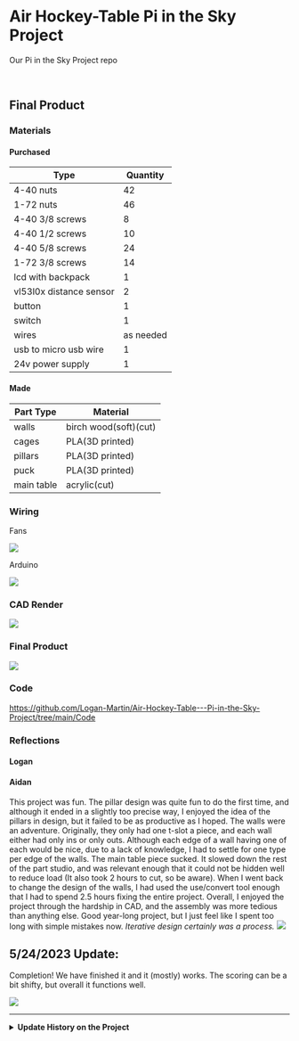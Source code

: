 # Air Hockey-Table Pi in the Sky Project
Our Pi in the Sky Project repo

&nbsp;

## Final Product

### Materials

#### Purchased
|Type |Quantity |
|--- | --- |
|4-40 nuts |42|
|1-72 nuts| 46|
|4-40 3/8 screws| 8|
|4-40 1/2 screws|10|
|4-40 5/8 screws| 24|
|1-72 3/8 screws| 14|
|lcd with backpack| 1|
|vl53l0x distance sensor| 2|
|button| 1|
|switch| 1|
|wires| as needed|
|usb to micro usb wire| 1|
|24v power supply|1|

#### Made
|Part Type| Material|
|---|---|
|walls| birch wood(soft)(cut)|
|cages|PLA(3D printed)|
|pillars|PLA(3D printed)|
|puck|PLA(3D printed)|
|main table| acrylic(cut)|

### Wiring
Fans

<img src="https://github.com/Logan-Martin/Air-Hockey-Table---Pi-in-the-Sky-Project/blob/main/Images/Fan%20wiring%20diagram.png" />

Arduino

<img src="https://github.com/Logan-Martin/Air-Hockey-Table---Pi-in-the-Sky-Project/blob/main/Images/arduino%20wiring.png" />

### CAD Render

<img src="https://github.com/Logan-Martin/Air-Hockey-Table---Pi-in-the-Sky-Project/blob/main/Images/Final%20render.png" />

### Final Product

<img src="https://github.com/Logan-Martin/Air-Hockey-Table---Pi-in-the-Sky-Project/blob/main/Images/final%20table%20gif.gif">

### Code

https://github.com/Logan-Martin/Air-Hockey-Table---Pi-in-the-Sky-Project/tree/main/Code

### Reflections
#### Logan

#### Aidan
This project was fun. The pillar design was quite fun to do the first time, and although it ended in a slightly too precise way, I enjoyed the idea of the pillars in design, but it failed to be as productive as I hoped. The walls were an adventure. Originally, they only had one t-slot a piece, and each wall either had only ins or only outs. Although each edge of a wall having one of each would be nice, due to a lack of knowledge, I had to settle for one type per edge of the walls. The main table piece sucked. It slowed down the rest of the part studio, and was relevant enough that it could not be hidden well to reduce load (It also took 2 hours to cut, so be aware). When I went back to change the design of the walls, I had used the use/convert tool enough that I had to spend 2.5 hours fixing the entire project. Overall, I enjoyed the project through the hardship in CAD, and the assembly was more tedious than anything else. Good year-long project, but I just feel like I spent too long with simple mistakes now. *Iterative design certainly was a process.*
<img src="https://github.com/Logan-Martin/Air-Hockey-Table---Pi-in-the-Sky-Project/blob/main/Images/iterations.jpg" />
## 5/24/2023 Update:

Completion!
We have finished it and it (mostly) works. The scoring can be a bit shifty, but overall it functions well.

<img src="https://github.com/Logan-Martin/Air-Hockey-Table---Pi-in-the-Sky-Project/blob/main/Images/final%20table%20gif.gif" />

---

<details>
<summary><b> Update History on the Project</b></summary>
  
  <details>
  <summary><b>Week of 1/2/2023</b></summary>
    
    CAD:
    This week I adjusted the pillars on the sides up 3mm in order to account for the socket heads of the screws. I also added some basic walls.

      <img src="https://github.com/Logan-Martin/Air-Hockey-Table---Pi-in-the-Sky-Project/blob/main/Images/Pillars.png" width="582" height="450"/>

     Code:
     - [Link to Code (1/4/2023)](https://github.com/Logan-Martin/Air-Hockey-Table---Pi-in-the-Sky-Project/blob/e0d8a948c9e20a26cdbd912a6f2891ffc34bfc92/Code/AirHockeyTableCode.py)
     - Notes: Player scoring seemed to break at the begining of the week, but was later fixed. So, messing w/ player scoring and the reset button.
  
  </details>
  
  <details>
  <summary><b>Week of 1/9/2023</b></summary>
    
   #### CAD:
This week I confirmed the model for the middle supports of the fans and also added a base for the air hockey table and receptacles for the pucks. Most things are getting 3-D printed over the weekend. Next week will be basic assembly of the pillars and fans in order to figure out how to apply the circuit board and other electronics.

#### Code:
- [Link to Code (1/12/2023)](https://github.com/Logan-Martin/Air-Hockey-Table---Pi-in-the-Sky-Project/blob/9c42973c04ebff49a86cc5cd290a6d5ad04bbca9/Code/AirHockeyTableCode.py)
- Notes: Trying to unlock/lock i2c devices. Well, first finding the address, and then going crazy because yes. The code could only would with one i2c for the LCD. Might be an issue later, cough cough it was, but that doesn't matter. Anyways, the LCD apparently worked at this point.
  
  </details>
  
  <details>
  <summary><b>Week of 1/16/2023</b></summary>
    
     CAD:
      This week some of the pieces got put together in real life and work on puck receiver started. Next week will be fitting sensors and other parts inside the box.

     Code:
        - [Link to Code (1/12/2023)](https://github.com/Logan-Martin/Air-Hockey-Table---Pi-in-the-Sky-Project/blob/c005875d9523dc01ff9da4728bf7b6b127cd3f1b/Code/AirHockeyTableCode.py)
        - Notes: Put code for searching i2c addresses into it's own file. Trying to now use distance sensor, one of them, and it wasn't working. Changing some names of variables around.

    
  </details>
  
  <details>
  <summary><b>Week of 1/23/2023</b></summary>
    
  #### CAD
    Finished puck receiver and made it consume less material for the print job.

  #### Code:
- [Link to Code (1/26/2023)](https://github.com/Logan-Martin/Air-Hockey-Table---Pi-in-the-Sky-Project/blob/dbf2e9b68d2536f0424aa0f3236083821379db28/Code/SearchForI2CAddressCode.py)
- Notes: Getting one distance sensor to work. Then, with scoring. Changing pins. It work w/ one. cool.
 
  </details>
  
  <details>
  <summary><b>Week of 1/30/2023</b></summary>
    
    #### CAD
Fixing all of the problems that cropped up with the test pieces and patching it. CHecking LCDs and distance sensor holes with the derived part feature on onshape.

#### Code:
- [Link to Code (2/2/2023)](https://github.com/Logan-Martin/Air-Hockey-Table---Pi-in-the-Sky-Project/blob/c37ed72708385dfef34a0d3229d6141b35cec875/Code/AirHockeyTableCode.py)
- Notes: This is when code was mostly done/working. Shutting down pins testing, didn't work, then I re-coded it, and it worked so yay! Print statements for checking to see what worked and what didn't. One of the errors was using `` sensor.range `` instead of ``` sensor.distance ```. Make sure to use distance if, ya know, you are looking for the distance. It was then just a matter of copy and pasting different files of code that I had made. Finally, I messed with some certain values that allow the player to score or not. I also noticed I had two debounce systems for stopping the player from scoring, so I got rid of one and changed more variable names.
  
  </details>
  
   <details>
  <summary><b>So What happened in February 2023?</b></summary>
    
    #### CAD
We have the upper box now. Waiting to get some of the pillars printed for supports. Got the circuitboards soldered and attached some solid core to them.

<img src="https://github.com/Logan-Martin/Air-Hockey-Table---Pi-in-the-Sky-Project/blob/main/Images/AHT%20v2.png" width="582" height="450" />

#### Images:

<img src="https://user-images.githubusercontent.com/71342159/217565048-3209a2c7-22f0-437b-aaf2-e5d517898692.jpg" width="684" height="384" />

2/22/2023:
<img src="https://user-images.githubusercontent.com/71342159/222756384-9a8b0a04-97da-4e19-ba1e-58af4e5d5f8f.jpg" width="591" height="443" />

2/24/2023:
<img src="https://user-images.githubusercontent.com/71342159/222756364-ebaa8fa5-493c-4486-9af9-a83a9e80f4aa.jpg" width="443" height="591" />

  </details>
  
   <details>
  <summary><b>3/15/2023 Update</b></summary>
    
    <img src="https://user-images.githubusercontent.com/71342159/225336586-5cda7151-6b26-4450-a85b-127aecd334d1.jpg" width="300" height="400"/>

    The corner standoffs for the fans break easily, 3 total top plates were lost in the making of the image above. We can't make the corners 3D printed, for reasons I forget that Aidan said at least twice already, but       we're ok. Wiring might be a pain. And, 3D printing/laser cutting things takes a lot of time.
  
  </details>
  
   <details>
  <summary><b>5/3/2023 Update</b></summary>
    
    Lots of things have happened. The pillars are 3D printed now, and the walls have two t-slots each. THe process for doing this was to piece apart the part studio in order to fix every single error that pooped up from use(and hopefully prevent the reoccurance). The slight shift in the center of the walls from a shift to each wall having two ins and two out caused some centerlines to be off, and also shifted the main table. This required a bit of filing to fix, but there is a change in the part studio to avoid that. Right now it is just struggling through the soldering to the circuitboard and making sure all the code works before it all fits together. The cages at the ends have been revised in order to function better. It now ejects right outside of the table. A second puck has also been made, to try and take the wind better. Hopefully we are done within two weeks
We also found out about a minute after the previous writing, that most of our irritation came from a bad LCD, so that has now been replaced and it should work fine. We still need to solder the connections to the distance sensors.
  
  </details>
  
  <details>
  <summary><b>5/19/2023 Update</b></summary>
    
   Our project is almost done. We have a fullrender, and all of are parts are cut and printed. Currently it is just bugfixing in the code and wiring. Hopefully we are done today, but there is a high chance we finish in the next week. We have had lots of issues with the circuit board and are trying to prevent shorts or grounding.

<img src="https://github.com/Logan-Martin/Air-Hockey-Table---Pi-in-the-Sky-Project/blob/main/Images/Final%20render.png" width="582" height="450" />
   
  </details>

</details>
